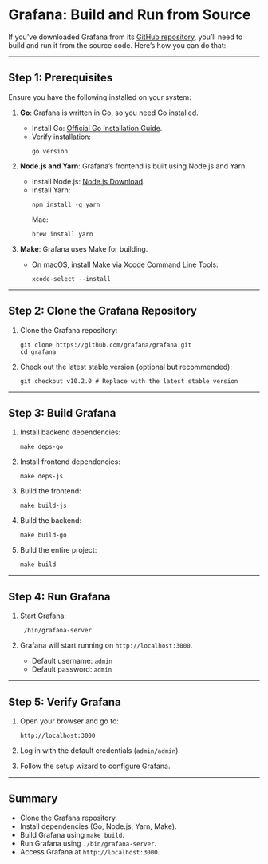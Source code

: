 # Grafana: Build and Run from Source

If you've downloaded Grafana from its [GitHub repository](https://github.com/grafana/grafana), you’ll need to build and run it from the source code. Here’s how you can do that:

---

## **Step 1: Prerequisites**
Ensure you have the following installed on your system:

1. **Go**: Grafana is written in Go, so you need Go installed.
   - Install Go: [Official Go Installation Guide](https://go.dev/doc/install).
   - Verify installation:
     ```
     go version
     ```

2. **Node.js and Yarn**: Grafana’s frontend is built using Node.js and Yarn.
   - Install Node.js: [Node.js Download](https://nodejs.org/).
   - Install Yarn:
     ```
     npm install -g yarn
     ```
     Mac:
     ```
     brew install yarn
     ```

3. **Make**: Grafana uses Make for building.
   - On macOS, install Make via Xcode Command Line Tools:
     ```
     xcode-select --install
     ```

---

## **Step 2: Clone the Grafana Repository**
1. Clone the Grafana repository:
   ```
   git clone https://github.com/grafana/grafana.git
   cd grafana
   ```

2. Check out the latest stable version (optional but recommended):
   ```
   git checkout v10.2.0 # Replace with the latest stable version
   ```

---

## **Step 3: Build Grafana**
1. Install backend dependencies:
   ```
   make deps-go
   ```

2. Install frontend dependencies:
   ```
   make deps-js
   ```

3. Build the frontend:
   ```
   make build-js
   ```

4. Build the backend:
   ```
   make build-go
   ```

5. Build the entire project:
   ```
   make build
   ```

---

## **Step 4: Run Grafana**
1. Start Grafana:
   ```
   ./bin/grafana-server
   ```

2. Grafana will start running on `http://localhost:3000`.
   - Default username: `admin`
   - Default password: `admin`

---

## **Step 5: Verify Grafana**
1. Open your browser and go to:
   ```
   http://localhost:3000
   ```

2. Log in with the default credentials (`admin/admin`).

3. Follow the setup wizard to configure Grafana.

---

## **Summary**
- Clone the Grafana repository.
- Install dependencies (Go, Node.js, Yarn, Make).
- Build Grafana using `make build`.
- Run Grafana using `./bin/grafana-server`.
- Access Grafana at `http://localhost:3000`.

